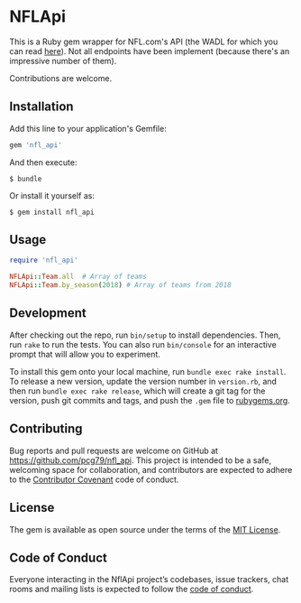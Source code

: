 # NFLApi

This is a Ruby gem wrapper for NFL.com's API (the WADL for which you can read [here](http://www.nfl.com/feeds-rs?_wadl)).  Not all endpoints have been implement (because there's an impressive number of them).

Contributions are welcome.

## Installation

Add this line to your application's Gemfile:

```ruby
gem 'nfl_api'
```

And then execute:

    $ bundle

Or install it yourself as:

    $ gem install nfl_api

## Usage

```ruby
require 'nfl_api'

NFLApi::Team.all  # Array of teams
NFLApi::Team.by_season(2018) # Array of teams from 2018
```

## Development

After checking out the repo, run `bin/setup` to install dependencies. Then, run `rake` to run the tests. You can also run `bin/console` for an interactive prompt that will allow you to experiment.

To install this gem onto your local machine, run `bundle exec rake install`. To release a new version, update the version number in `version.rb`, and then run `bundle exec rake release`, which will create a git tag for the version, push git commits and tags, and push the `.gem` file to [rubygems.org](https://rubygems.org).

## Contributing

Bug reports and pull requests are welcome on GitHub at https://github.com/pcg79/nfl_api. This project is intended to be a safe, welcoming space for collaboration, and contributors are expected to adhere to the [Contributor Covenant](http://contributor-covenant.org) code of conduct.

## License

The gem is available as open source under the terms of the [MIT License](https://opensource.org/licenses/MIT).

## Code of Conduct

Everyone interacting in the NflApi project’s codebases, issue trackers, chat rooms and mailing lists is expected to follow the [code of conduct](https://github.com/pcg79/nfl_api/blob/master/CODE_OF_CONDUCT.md).
